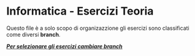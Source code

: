 # Informatica - Esercizi Teoria
Questo file è a solo scopo di organizazzione gli esercizi sono classificati come diversi **branch**.

<ins>***Per selezionare gli esercizi cambiare branch***</ins>
